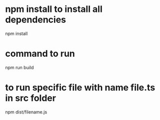 # npm install to install all dependencies
npm install
# command to run 
npm run build
# to run specific file with name file.ts in src folder
npm dist/filename.js
